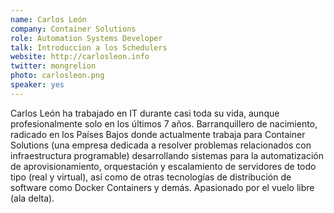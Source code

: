 ```yaml
---
name: Carlos León
company: Container Solutions
role: Automation Systems Developer
talk: Introduccion a los Schedulers
website: http://carlosleon.info
twitter: mongrelion
photo: carlosleon.png
speaker: yes
---
```

Carlos León ha trabajado en IT durante casi toda su vida, aunque profesionalmente solo en los últimos 7 años. Barranquillero de nacimiento, radicado en los Países Bajos donde actualmente trabaja para Container Solutions (una empresa dedicada a resolver problemas relacionados con infraestructura programable) desarrollando sistemas para la automatización de aprovisionamiento, orquestación y escalamiento de servidores de todo tipo (real y virtual), así como de otras tecnologías de distribución de software como Docker Containers y demás. Apasionado por el vuelo libre (ala delta).
